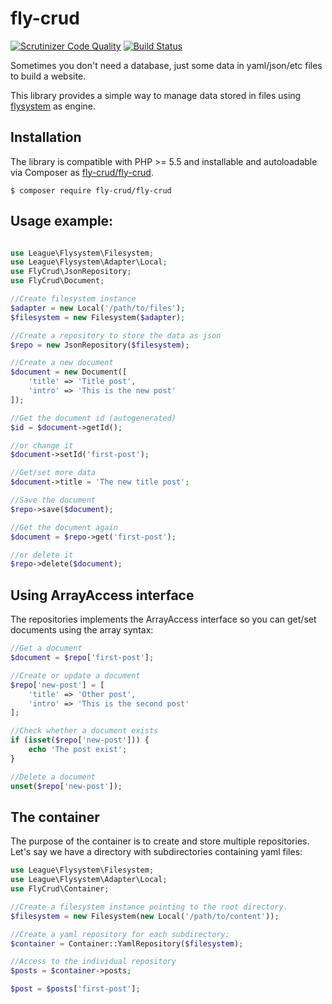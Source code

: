 # fly-crud

[![Scrutinizer Code Quality](https://scrutinizer-ci.com/g/oscarotero/fly-crud/badges/quality-score.png?b=master)](https://scrutinizer-ci.com/g/oscarotero/fly-crud/?branch=master)
[![Build Status](https://travis-ci.org/oscarotero/fly-crud.svg?branch=master)](https://travis-ci.org/oscarotero/fly-crud)

Sometimes you don't need a database, just some data in yaml/json/etc files to build a website.

This library provides a simple way to manage data stored in files using [flysystem](http://flysystem.thephpleague.com/) as engine.

## Installation

The library is compatible with PHP >= 5.5 and installable and autoloadable via Composer as [fly-crud/fly-crud](https://packagist.org/packages/fly-crud/fly-crud).

```
$ composer require fly-crud/fly-crud
```

## Usage example:

```php

use League\Flysystem\Filesystem;
use League\Flysystem\Adapter\Local;
use FlyCrud\JsonRepository;
use FlyCrud\Document;

//Create filesystem instance
$adapter = new Local('/path/to/files');
$filesystem = new Filesystem($adapter);

//Create a repository to store the data as json
$repo = new JsonRepository($filesystem);

//Create a new document
$document = new Document([
    'title' => 'Title post',
    'intro' => 'This is the new post'
]);

//Get the document id (autogenerated)
$id = $document->getId();

//or change it
$document->setId('first-post');

//Get/set more data
$document->title = 'The new title post';

//Save the document
$repo->save($document);

//Get the document again
$document = $repo->get('first-post');

//or delete it
$repo->delete($document);
```

## Using ArrayAccess interface

The repositories implements the ArrayAccess interface so you can get/set documents using the array syntax:

```php
//Get a document
$document = $repo['first-post'];

//Create or update a document
$repo['new-post'] = [
    'title' => 'Other post',
    'intro' => 'This is the second post'
];

//Check whether a document exists
if (isset($repo['new-post'])) {
    echo 'The post exist';
}

//Delete a document
unset($repo['new-post']);
```

## The container

The purpose of the container is to create and store multiple repositories. Let's say we have a directory with subdirectories containing yaml files:

```php
use League\Flysystem\Filesystem;
use League\Flysystem\Adapter\Local;
use FlyCrud\Container;

//Create a filesystem instance pointing to the root directory.
$filesystem = new Filesystem(new Local('/path/to/content'));

//Create a yaml repository for each subdirectory:
$container = Container::YamlRepository($filesystem);

//Access to the individual repository
$posts = $container->posts;

$post = $posts['first-post'];
```
